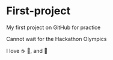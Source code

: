 # First-project

My first project on GitHub for practice

Cannot wait for the Hackathon Olympics 

I love :coffee: :banana:, and :walking:
